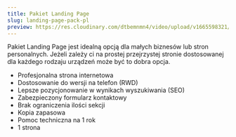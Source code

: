 ```yaml
---
title: Pakiet Landing Page
slug: landing-page-pack-pl
preview: https://res.cloudinary.com/dtbemnmn4/video/upload/v1665598321/bmw_vtlgxg.webm
---
```


Pakiet Landing Page jest idealną opcją dla małych biznesów lub stron personalnych. Jeżeli zależy ci na prostej przejrzystej stronie dostosowanej dla każdego rodzaju urządzeń może być to dobra opcja.

- Profesjonalna strona internetowa
- Dostosowanie do wersji na telefon (RWD)
- Lepsze pozycjonowanie w wynikach wyszukiwania (SEO)
- Zabezpieczony formularz kontaktowy
- Brak ograniczenia ilości sekcji
- Kopia zapasowa
- Pomoc techniczna na 1 rok
- 1 strona
